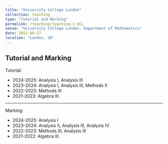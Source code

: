 ```yaml
---
title: "University College London"
collection: teaching
type: "Tutorial and Marking"
permalink: /teaching/teaching-1-UCL
venue: "University College London, Department of Mathematics"
date: 2021-09-27
location: "London, UK"
---
```


## Tutorial and Marking
Tutorial:
- 2024-2025: Analysis I, Analysis III
- 2023-2024: Analysis I, Analysis III, Methods II
- 2022-2023: Methods III
- 2021-2023: Algebra III.
---
Marking:
- 2024-2025: Analysis I
- 2023-2024: Analysis II, Analysis III, Analysis IV
- 2022-2023: Methods III, Analysis III
- 2021-2022: Algebra III.



